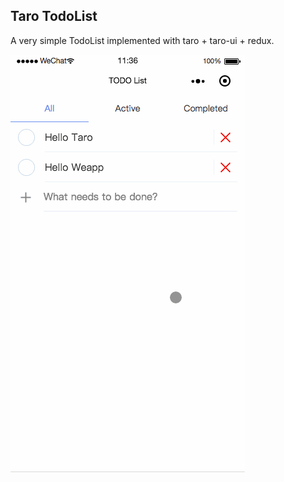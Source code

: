 ## Taro TodoList

A very simple TodoList implemented with taro + taro-ui + redux.

![screencast](docs/taro-todolist.gif)
